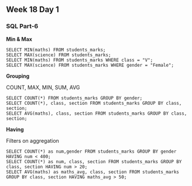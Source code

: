 ## Week 18 Day 1

### SQL Part-6

**Min & Max**

```mysql
SELECT MIN(maths) FROM students_marks;
SELECT MAX(science) FROM students_marks;
SELECT MIN(maths) FROM students_marks WHERE class = "V";
SELECT MAX(science) FROM students_marks WHERE gender = "Female";
```

**Grouping**

COUNT, MAX, MIN, SUM, AVG

```mysql
SELECT COUNT(*) FROM students_marks GROUP BY gender;
SELECT COUNT(*), class, section FROM students_marks GROUP BY class, section;
SELECT AVG(maths), class, section FROM students_marks GROUP BY class, section;
```

**Having**

Filters on aggregation

```mysql
SELECT COUNT(*) as num,gender FROM students_marks GROUP BY gender HAVING num < 400;
SELECT COUNT(*) as num, class, section FROM students_marks GROUP BY class, section HAVING num > 20;
SELECT AVG(maths) as maths_avg, class, section FROM students_marks GROUP BY class, section HAVING maths_avg > 50;
```